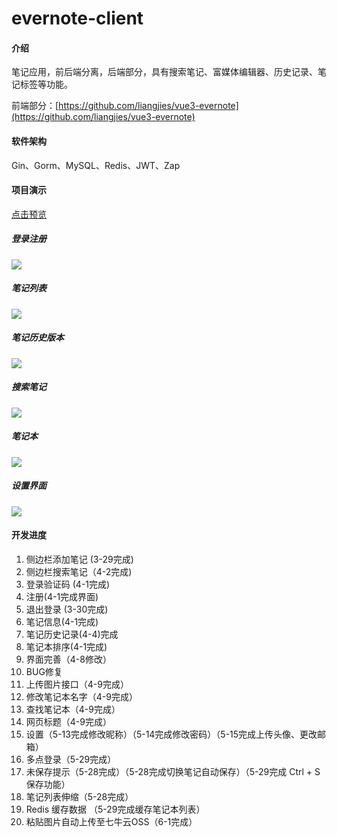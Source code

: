 # evernote-client

#### 介绍
笔记应用，前后端分离，后端部分，具有搜索笔记、富媒体编辑器、历史记录、笔记标签等功能。

前端部分：[https://github.com/liangjies/vue3-evernote](https://github.com/liangjies/vue3-evernote)

#### 软件架构
Gin、Gorm、MySQL、Redis、JWT、Zap

#### 项目演示

[点击预览](http://note.icewx.com/Login)

##### 登录注册

![](https://icewx-1251138640.cos.ap-guangzhou.myqcloud.com/github%2Fevernote-client%2F%E5%BE%AE%E4%BF%A1%E6%88%AA%E5%9B%BE_20220524145721.png)

##### 笔记列表
![](https://icewx-1251138640.cos.ap-guangzhou.myqcloud.com/github%2Fevernote-client%2F%E5%BE%AE%E4%BF%A1%E6%88%AA%E5%9B%BE_20220524114547.png)

##### 笔记历史版本
![](https://icewx-1251138640.cos.ap-guangzhou.myqcloud.com/github%2Fevernote-client%2F%E5%BE%AE%E4%BF%A1%E6%88%AA%E5%9B%BE_20220524114517.png)

##### 搜索笔记
![](https://icewx-1251138640.cos.ap-guangzhou.myqcloud.com/github%2Fevernote-client%2F%E5%BE%AE%E4%BF%A1%E6%88%AA%E5%9B%BE_20220524114626.png)

##### 笔记本
![](https://icewx-1251138640.cos.ap-guangzhou.myqcloud.com/github%2Fevernote-client%2F%E5%BE%AE%E4%BF%A1%E6%88%AA%E5%9B%BE_20220524114653.png)

##### 设置界面
![](https://icewx-1251138640.cos.ap-guangzhou.myqcloud.com/github%2Fevernote-client%2F%E5%BE%AE%E4%BF%A1%E6%88%AA%E5%9B%BE_20220524114709.png)

#### 开发进度

1.  侧边栏添加笔记 (3-29完成)
2.  侧边栏搜索笔记（4-2完成)
3.  登录验证码 (4-1完成)
4.  注册(4-1完成界面)
5.  退出登录 (3-30完成)
6.  笔记信息(4-1完成)
7.  笔记历史记录(4-4)完成
8.  笔记本排序(4-1完成)
9.  界面完善（4-8修改）
10.  BUG修复
11.  上传图片接口（4-9完成）
12.  修改笔记本名字（4-9完成）
13.  查找笔记本（4-9完成）
14.  网页标题（4-9完成）
15.  设置（5-13完成修改昵称）（5-14完成修改密码）（5-15完成上传头像、更改邮箱）
16.  多点登录（5-29完成）
17.  未保存提示（5-28完成）（5-28完成切换笔记自动保存）（5-29完成 Ctrl + S保存功能）
18.  笔记列表伸缩（5-28完成）
19.  Redis 缓存数据 （5-29完成缓存笔记本列表）
20.  粘贴图片自动上传至七牛云OSS（6-1完成）
